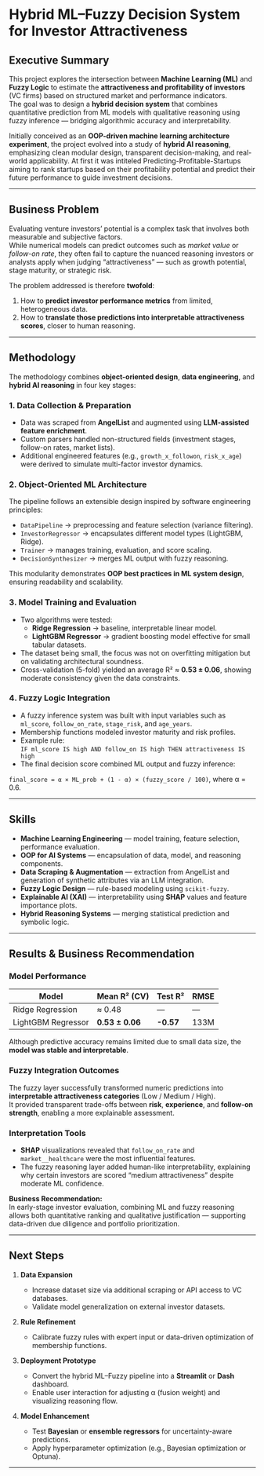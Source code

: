 
# Hybrid ML–Fuzzy Decision System for Investor Attractiveness

## Executive Summary

This project explores the intersection between **Machine Learning (ML)** and **Fuzzy Logic** to estimate the **attractiveness and profitability of investors** (VC firms) based on structured market and performance indicators.  
The goal was to design a **hybrid decision system** that combines quantitative prediction from ML models with qualitative reasoning using fuzzy inference — bridging algorithmic accuracy and interpretability.

Initially conceived as an **OOP-driven machine learning architecture experiment**, the project evolved into a study of **hybrid AI reasoning**, emphasizing clean modular design, transparent decision-making, and real-world applicability. At first it was intiteled Predicting-Profitable-Startups aiming to rank startups based on their profitability potential and predict their future performance to guide investment decisions.

---

## Business Problem

Evaluating venture investors’ potential is a complex task that involves both measurable and subjective factors.  
While numerical models can predict outcomes such as *market value* or *follow-on rate*, they often fail to capture the nuanced reasoning investors or analysts apply when judging “attractiveness” — such as growth potential, stage maturity, or strategic risk.

The problem addressed is therefore **twofold**:

1. How to **predict investor performance metrics** from limited, heterogeneous data.  
2. How to **translate those predictions into interpretable attractiveness scores**, closer to human reasoning.

---

## Methodology

The methodology combines **object-oriented design**, **data engineering**, and **hybrid AI reasoning** in four key stages:

### 1️. Data Collection & Preparation  
- Data was scraped from **AngelList** and augmented using **LLM-assisted feature enrichment**.  
- Custom parsers handled non-structured fields (investment stages, follow-on rates, market lists).  
- Additional engineered features (e.g., `growth_x_followon`, `risk_x_age`) were derived to simulate multi-factor investor dynamics.

### 2️. Object-Oriented ML Architecture  
The pipeline follows an extensible design inspired by software engineering principles:

- `DataPipeline` → preprocessing and feature selection (variance filtering).  
- `InvestorRegressor` → encapsulates different model types (LightGBM, Ridge).  
- `Trainer` → manages training, evaluation, and score scaling.  
- `DecisionSynthesizer` → merges ML output with fuzzy reasoning.  

This modularity demonstrates **OOP best practices in ML system design**, ensuring readability and scalability.

### 3️. Model Training and Evaluation  
- Two algorithms were tested:  
  - **Ridge Regression** → baseline, interpretable linear model.  
  - **LightGBM Regressor** → gradient boosting model effective for small tabular datasets.  
- The dataset being small, the focus was not on overfitting mitigation but on validating architectural soundness.  
- Cross-validation (5-fold) yielded an average R² ≈ **0.53 ± 0.06**, showing moderate consistency given the data constraints.

### 4️. Fuzzy Logic Integration  
- A fuzzy inference system was built with input variables such as `ml_score`, `follow_on_rate`, `stage_risk`, and `age_years`.  
- Membership functions modeled investor maturity and risk profiles.  
- Example rule:  
  `IF ml_score IS high AND follow_on IS high THEN attractiveness IS high`  
- The final decision score combined ML output and fuzzy inference:

`final_score = α × ML_prob + (1 - α) × (fuzzy_score / 100)`, where α = 0.6.

---

## Skills 

- **Machine Learning Engineering** — model training, feature selection, performance evaluation.  
- **OOP for AI Systems** — encapsulation of data, model, and reasoning components.  
- **Data Scraping & Augmentation** — extraction from AngelList and generation of synthetic attributes via an LLM integration.  
- **Fuzzy Logic Design** — rule-based modeling using `scikit-fuzzy`.  
- **Explainable AI (XAI)** — interpretability using **SHAP** values and feature importance plots.  
- **Hybrid Reasoning Systems** — merging statistical prediction and symbolic logic.  
---

## Results & Business Recommendation

### Model Performance
| Model | Mean R² (CV) | Test R² | RMSE |
|--------|---------------|---------|------|
| Ridge Regression | ≈ 0.48 | — | — |
| LightGBM Regressor | **0.53 ± 0.06** | **-0.57** | 133M |

Although predictive accuracy remains limited due to small data size, the **model was stable and interpretable**.

### Fuzzy Integration Outcomes
The fuzzy layer successfully transformed numeric predictions into **interpretable attractiveness categories** (Low / Medium / High).  
It provided transparent trade-offs between **risk**, **experience**, and **follow-on strength**, enabling a more explainable assessment.

### Interpretation Tools
- **SHAP** visualizations revealed that `follow_on_rate` and `market__healthcare` were the most influential features.  
- The fuzzy reasoning layer added human-like interpretability, explaining why certain investors are scored “medium attractiveness” despite moderate ML confidence.

**Business Recommendation:**  
In early-stage investor evaluation, combining ML and fuzzy reasoning allows both quantitative ranking and qualitative justification — supporting data-driven due diligence and portfolio prioritization.

---

## Next Steps

1. **Data Expansion**  
   - Increase dataset size via additional scraping or API access to VC databases.  
   - Validate model generalization on external investor datasets.

2. **Rule Refinement**  
   - Calibrate fuzzy rules with expert input or data-driven optimization of membership functions.

3. **Deployment Prototype**  
   - Convert the hybrid ML–Fuzzy pipeline into a **Streamlit** or **Dash** dashboard.  
   - Enable user interaction for adjusting α (fusion weight) and visualizing reasoning flow.

4. **Model Enhancement**  
   - Test **Bayesian** or **ensemble regressors** for uncertainty-aware predictions.  
   - Apply hyperparameter optimization (e.g., Bayesian optimization or Optuna).

---

